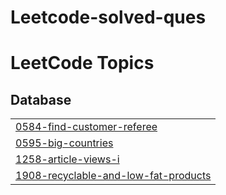 # Leetcode-solved-ques
<!---LeetCode Topics Start-->
# LeetCode Topics
## Database
|  |
| ------- |
| [0584-find-customer-referee](https://github.com/harshic16/Leetcode-solved-ques/tree/master/0584-find-customer-referee) |
| [0595-big-countries](https://github.com/harshic16/Leetcode-solved-ques/tree/master/0595-big-countries) |
| [1258-article-views-i](https://github.com/harshic16/Leetcode-solved-ques/tree/master/1258-article-views-i) |
| [1908-recyclable-and-low-fat-products](https://github.com/harshic16/Leetcode-solved-ques/tree/master/1908-recyclable-and-low-fat-products) |
<!---LeetCode Topics End-->